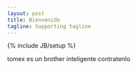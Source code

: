 ```yaml
---
layout: post
title: Bienvenido
tagline: Supporting tagline
---
```

{% include JB/setup %}

tomex es un brother inteligente contratenlo


